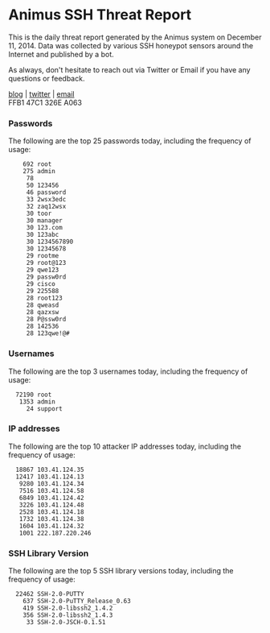 # Animus SSH Threat Report

This is the daily threat report generated by the Animus system on December 11, 2014. Data was collected by various SSH honeypot sensors around the Internet and published by a bot.  

As always, don't hesitate to reach out via Twitter or Email if you have any questions or feedback.  

[blog](http://morris.guru) | [twitter](https://twitter.com/andrew___morris) | [email](mailto:andrew@morris.guru)  
FFB1 47C1 326E A063  
### Passwords
The following are the top 25 passwords today, including the frequency of usage:
```
    692 root
    275 admin
     78 
     50 123456
     46 password
     33 2wsx3edc
     32 zaq12wsx
     30 toor
     30 manager
     30 123.com
     30 123abc
     30 1234567890
     30 12345678
     29 rootme
     29 root@123
     29 qwe123
     29 passw0rd
     29 cisco
     29 225588
     28 root123
     28 qweasd
     28 qazxsw
     28 P@ssw0rd
     28 142536
     28 123qwe!@#
```

### Usernames
The following are the top 3 usernames today, including the frequency of usage:
```
  72190 root
   1353 admin
     24 support
```

### IP addresses
The following are the top 10 attacker IP addresses today, including the frequency of usage:
```
  18867 103.41.124.35
  12417 103.41.124.13
   9280 103.41.124.34
   7516 103.41.124.58
   6849 103.41.124.42
   3226 103.41.124.48
   2528 103.41.124.18
   1732 103.41.124.38
   1604 103.41.124.32
   1001 222.187.220.246
```

### SSH Library Version
The following are the top 5 SSH library versions today, including the frequency of usage:
```
  22462 SSH-2.0-PUTTY
    637 SSH-2.0-PuTTY_Release_0.63
    419 SSH-2.0-libssh2_1.4.2
    356 SSH-2.0-libssh2_1.4.3
     33 SSH-2.0-JSCH-0.1.51
```
